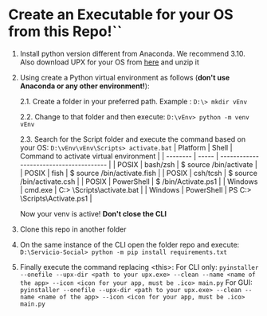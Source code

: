 # Create an Executable for your OS from this Repo!``
1. Install python version different from Anaconda. We recommend 3.10. Also download UPX for your OS from [here](https://github.com/upx/upx/releases/tag/v4.2.4) and unzip it 
2. Using create a Python virtual environment as follows (**don't use Anaconda or any other environment!**):

    2.1. Create a folder in your preferred path. Example : `D:\> mkdir vEnv`
    
    2.2. Change to that folder and then execute: `D:\vEnv> python -m venv vEnv`
    
    2.3. Search for the Script folder and execute the command based on your OS: `D:\vEnv\vEnv\Scripts> activate.bat`
    | Platform | Shell | Command to activate virtual environment |
    | -------- | ----- | --------------------------------------- |
    | POSIX | bash/zsh | $ source <venv>/bin/activate |
    | POSIX | fish | $ source <venv>/bin/activate.fish |
    | POSIX | csh/tcsh | $ source <venv>/bin/activate.csh |
    | POSIX | PowerShell | $ <venv>/bin/Activate.ps1 |
    | Windows | cmd.exe | C:\> <venv>\Scripts\activate.bat |
    | Windows | PowerShell | PS C:\> <venv>\Scripts\Activate.ps1 |

    Now your venv is active! **Don't close the CLI**

3. Clone this repo in another folder
4. On the same instance of the CLI open the folder repo and execute: `D:\Servicio-Social> python -m pip install requirements.txt`
5. Finally execute the command replacing \<this\>:
    For CLI only: `pyinstaller --onefile --upx-dir <path to your upx.exe> --clean --name <name of the app> --icon <icon for your app, must be .ico> main.py`
    For GUI: `pyinstaller --onefile --upx-dir <path to your upx.exe> --clean --name <name of the app> --icon <icon for your app, must be .ico> main.py`